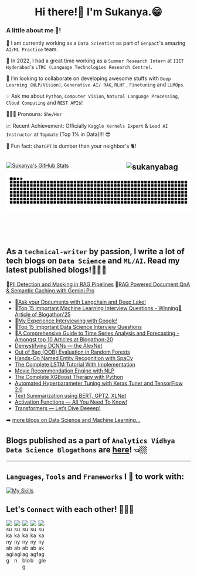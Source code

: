 <h1 align="center">Hi there!👀 I'm  Sukanya.😁 </h1><a target="_blank">

<html>
  <div class="container">
  <div class="row">
    <div class="col">
    </div>
    <div class="col">
          <h3 class="card-title">A little about me 🤭!</h3>
            <p class="card-text"> 
              
 🌱 I am currently working as a `Data Scientist` as part of `Genpact`'s amazing `AI/ML Practice` team.
              
 🔭 In 2022, I had a great time working as a `Summer Research Intern` at `IIIT Hyderabad`'s `LTRC (Language Technologies Research Centre)`.
              
 👯  I’m looking to collaborate on developing awesome stuffs with `Deep Learning (NLP/Vision)`, `Generative AI/ RAG`, `RLHF` , `Finetuning` and `LLMOps`. 
              
 💡 Ask me about `Python`, `Computer Vision`, `Natural Language Processing`, `Cloud Computing` and `REST API`s!
              
 🙎🏼‍♀ Pronouns: `She/Her`
              
 📈 Recent Achievement: Officially `Kaggle Kernels Expert` & `Lead AI Instructor` at `Topmate` (Top 1% in Data)!!! 😎
              
 🤣 Fun fact: `ChatGPT` is dumber than your neighbor's 🐈! </p>
      
    
  </div>
 </div>  
</html>   
  
  
<a href="https://github.com/sukanyabag"><img width="35%" align="right" alt="sukanyabag" src="https://github-profile-trophy.vercel.app/?username=sukanyabag&theme=juicyfresh&no-frame=true&no-bg=true&title=Commit&row=1&column=1" /></a>
---

[![Sukanya's GitHub Stats](https://awesome-github-stats.azurewebsites.net/user-stats/sukanyabag?cardType=octocat&theme=monokai)](https://git.io/awesome-stats-card)
  
<div>
  <img align="right" alt="GIF" src="https://github.com/sukanyabag/sukanyabag/blob/main/images/github-user-contribution.svg"/>
   <br/>
  <br/>
  <br/>
  <br/>
  <br/>
  <br/>
  <br/>
  <br/>
  <br/>
  <br/>
</div>
 
  
## As a `technical-writer` by passion, I write a lot of tech blogs on `Data Science` and `ML/AI`. Read my latest published blogs!👩🏼‍💻

<!-- BLOG-POST-LIST:START -->
📌[PII Detection and Masking in RAG Pipelines](https://www.analyticsvidhya.com/blog/2024/03/pii-detection-and-masking-in-rag-pipelines/)
📌[RAG Powered Document QnA & Semantic Caching with Gemini Pro](https://www.analyticsvidhya.com/blog/2024/03/rag-powered-document-qna-semantic-caching-with-gemini-pro/)
- 📌[Ask your Documents with Langchain and Deep Lake!](https://www.analyticsvidhya.com/blog/2023/09/documents-with-langchain-and-deep-lake/#h-introduction)
- 📌[Top 15 Important Machine Learning Interview Questions - Winning🥉 Article of Blogathon'25](https://www.analyticsvidhya.com/blog/2022/11/top-15-important-machine-learning-interview-questions/)
- 📌[My Experience Interviewing with Google!](https://medium.com/p/cd41f120f0fd)
- 📌[Top 15 Important Data Science Interview Questions](https://www.analyticsvidhya.com/blog/2022/06/top-15-important-data-science-interview-questions/)
- 📌[A Comprehensive Guide to Time Series Analysis and Forecasting - Amongst top 10 Articles at Blogathon-20](https://www.analyticsvidhya.com/blog/2022/05/a-comprehensive-guide-to-time-series-analysis-and-forecasting/) 
- [Demystifying DCNNs — the AlexNet](https://medium.com/mlearning-ai/demystifying-dcnns-the-alexnet-6081eccb8f57)
- [Out of Bag (OOB) Evaluation in Random Forests](https://python.plainenglish.io/out-of-bag-oob-evaluation-in-random-forests-9da315b9a1d1)
- [Hands-On Named Entity Recognition with SpaCy](https://www.analyticsvidhya.com/blog/2022/03/hands-on-named-entity-recognition-with-spacy/)
- [The Complete LSTM Tutorial With Implementation](https://www.analyticsvidhya.com/blog/2022/01/the-complete-lstm-tutorial-with-implementation/)
- [Movie Recommendation Engine with NLP](https://www.analyticsvidhya.com/blog/2022/01/movie-recommendation-engine-with-nlp/)
- [The Complete XGBoost Therapy with Python](https://sukanyabag.medium.com/the-complete-xgboost-therapy-with-python-87c8cffcb71f)
- [Automated Hyperparameter Tuning with Keras Tuner and TensorFlow 2.0](https://medium.com/analytics-vidhya/automated-hyperparameter-tuning-with-keras-tuner-and-tensorflow-2-0-31ec83f08a62)
- [Text Summarization using BERT, GPT2, XLNet](https://medium.com/analytics-vidhya/text-summarization-using-bert-gpt2-xlnet-5ee80608e961)
- [Activation Functions — All You Need To Know!](https://medium.com/analytics-vidhya/activation-functions-all-you-need-to-know-355a850d025e)
- [Transformers — Let’s Dive Deeeep!](https://medium.com/analytics-vidhya/transformers-lets-dive-deeeep-7784bdb20807)

<!-- BLOG-POST-LIST:END -->

➡️ [more blogs on Data Science and Machine Learning...](https://sukanyabag.medium.com/)
  
 ## Blogs published as a part of `Analytics Vidhya Data Science Blogathons` are [here](https://www.analyticsvidhya.com/blog/author/sukanya3/)! 👈🏼

---

## `Languages`, `Tools` and `Frameworks` I 💛 to work with:

[![My Skills](https://skillicons.dev/icons?i=py,tensorflow,pytorch,postgres,flask,gcp,git,vscode,postman,stackoverflow)](https://skillicons.dev)


## Let's `Connect` with each other! 🙋‍♀️🥤             
[<img align="left" alt="sukanyabagig" width="22px" src="https://upload.wikimedia.org/wikipedia/commons/e/e7/Instagram_logo_2016.svg" />][instagram]
[<img align="left" alt="sukanyabagln" width="22px" src="https://upload.wikimedia.org/wikipedia/commons/e/e9/Linkedin_icon.svg" />][linkedin]
[<img align="left" alt="sukanyabagblog" width="22px" src="https://seeklogo.com/images/M/medium-logo-F0ACFCCD58-seeklogo.com.png" />][medium]
[<img align="left" alt="sukanyabagfb" width="22px" src="https://iconape.com/wp-content/png_logo_vector/facebook-f-logo-2019.png" />][facebook]
[<img align="left" alt="sukanyakaggle" width="22px" src="https://cdn4.iconfinder.com/data/icons/logos-and-brands/512/189_Kaggle_logo_logos-512.png" />][kaggle]

[instagram]: https://www.instagram.com/s.u.k.a.n.y.a.__/
[linkedin]: https://www.linkedin.com/in/sukannya/
[medium]: https://sukanyabag.medium.com/
[facebook]: https://www.facebook.com/sukanya.bag.904/
[kaggle]: https://www.kaggle.com/sukanyabag

